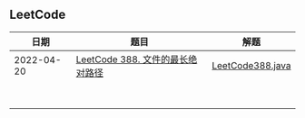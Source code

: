 ## LeetCode

| 日期       | 题目                                                         | 解题                                                         |
| ---------- | ------------------------------------------------------------ | ------------------------------------------------------------ |
| 2022-04-20 | [LeetCode 388. 文件的最长绝对路径](https://leetcode-cn.com/problems/longest-absolute-file-path/) | [LeetCode388.java](https://github.com/niumoo/JavaNotes/blob/master/leetcode/src/main/java/com/wdbyte/leetcode/LeetCode388.java) |
|            |                                                              |                                                              |
|            |                                                              |                                                              |
|            |                                                              |                                                              |
|            |                                                              |                                                              |
|            |                                                              |                                                              |
|            |                                                              |                                                              |
|            |                                                              |                                                              |
|            |                                                              |                                                              |



